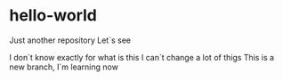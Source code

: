 # hello-world
Just another repository
Let´s see


I don´t know exactly for what is this
I can´t change a lot of thigs
This is a new branch, I´m learning now

